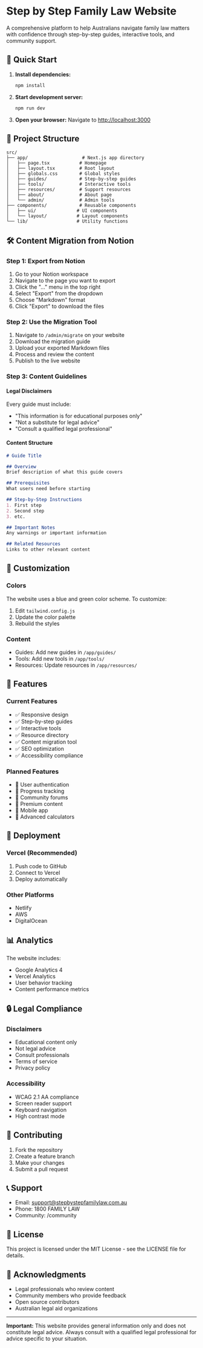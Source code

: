 # Step by Step Family Law Website

A comprehensive platform to help Australians navigate family law matters with confidence through step-by-step guides, interactive tools, and community support.

## 🚀 Quick Start

1. **Install dependencies:**
   ```bash
   npm install
   ```

2. **Start development server:**
   ```bash
   npm run dev
   ```

3. **Open your browser:**
   Navigate to [http://localhost:3000](http://localhost:3000)

## 📁 Project Structure

```
src/
├── app/                    # Next.js app directory
│   ├── page.tsx           # Homepage
│   ├── layout.tsx         # Root layout
│   ├── globals.css        # Global styles
│   ├── guides/            # Step-by-step guides
│   ├── tools/             # Interactive tools
│   ├── resources/         # Support resources
│   ├── about/             # About page
│   └── admin/             # Admin tools
├── components/            # Reusable components
│   ├── ui/               # UI components
│   └── layout/           # Layout components
└── lib/                  # Utility functions
```

## 🛠️ Content Migration from Notion

### Step 1: Export from Notion

1. Go to your Notion workspace
2. Navigate to the page you want to export
3. Click the "..." menu in the top right
4. Select "Export" from the dropdown
5. Choose "Markdown" format
6. Click "Export" to download the files

### Step 2: Use the Migration Tool

1. Navigate to `/admin/migrate` on your website
2. Download the migration guide
3. Upload your exported Markdown files
4. Process and review the content
5. Publish to the live website

### Step 3: Content Guidelines

#### Legal Disclaimers
Every guide must include:
- "This information is for educational purposes only"
- "Not a substitute for legal advice"
- "Consult a qualified legal professional"

#### Content Structure
```markdown
# Guide Title

## Overview
Brief description of what this guide covers

## Prerequisites
What users need before starting

## Step-by-Step Instructions
1. First step
2. Second step
3. etc.

## Important Notes
Any warnings or important information

## Related Resources
Links to other relevant content
```

## 🎨 Customization

### Colors
The website uses a blue and green color scheme. To customize:

1. Edit `tailwind.config.js`
2. Update the color palette
3. Rebuild the styles

### Content
- Guides: Add new guides in `/app/guides/`
- Tools: Add new tools in `/app/tools/`
- Resources: Update resources in `/app/resources/`

## 📱 Features

### Current Features
- ✅ Responsive design
- ✅ Step-by-step guides
- ✅ Interactive tools
- ✅ Resource directory
- ✅ Content migration tool
- ✅ SEO optimization
- ✅ Accessibility compliance

### Planned Features
- 🔄 User authentication
- 🔄 Progress tracking
- 🔄 Community forums
- 🔄 Premium content
- 🔄 Mobile app
- 🔄 Advanced calculators

## 🚀 Deployment

### Vercel (Recommended)
1. Push code to GitHub
2. Connect to Vercel
3. Deploy automatically

### Other Platforms
- Netlify
- AWS
- DigitalOcean

## 📊 Analytics

The website includes:
- Google Analytics 4
- Vercel Analytics
- User behavior tracking
- Content performance metrics

## 🔒 Legal Compliance

### Disclaimers
- Educational content only
- Not legal advice
- Consult professionals
- Terms of service
- Privacy policy

### Accessibility
- WCAG 2.1 AA compliance
- Screen reader support
- Keyboard navigation
- High contrast mode

## 🤝 Contributing

1. Fork the repository
2. Create a feature branch
3. Make your changes
4. Submit a pull request

## 📞 Support

- Email: support@stepbystepfamilylaw.com.au
- Phone: 1800 FAMILY LAW
- Community: /community

## 📄 License

This project is licensed under the MIT License - see the LICENSE file for details.

## 🙏 Acknowledgments

- Legal professionals who review content
- Community members who provide feedback
- Open source contributors
- Australian legal aid organizations

---

**Important:** This website provides general information only and does not constitute legal advice. Always consult with a qualified legal professional for advice specific to your situation.